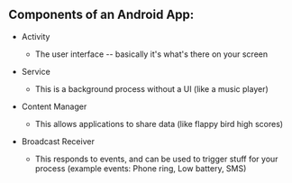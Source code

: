 ## Components of an Android App:


* Activity
  * The user interface -- basically it's what's there on your screen
 

* Service
  * This is a background process without a UI (like a music player)


* Content Manager
  * This allows applications to share data (like flappy bird high scores)


* Broadcast Receiver
  * This responds to events, and can be used to trigger stuff for your process
(example events: Phone ring, Low battery, SMS)
